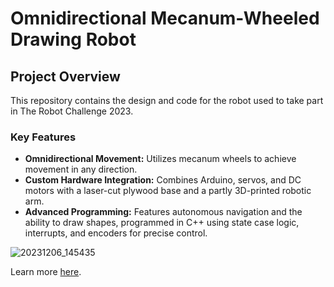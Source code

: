 # Omnidirectional Mecanum-Wheeled Drawing Robot

## Project Overview
This repository contains the design and code for the robot used to take part in The Robot Challenge 2023.

### Key Features
- **Omnidirectional Movement:** Utilizes mecanum wheels to achieve movement in any direction.
- **Custom Hardware Integration:** Combines Arduino, servos, and DC motors with a laser-cut plywood base and a partly 3D-printed robotic arm.
- **Advanced Programming:** Features autonomous navigation and the ability to draw shapes, programmed in C++ using state case logic, interrupts, and encoders for precise control.

![20231206_145435](https://github.com/user-attachments/assets/dce50a4c-a533-4482-8210-b52493eea595)

Learn more [here](https://mafazsyed.com/the-robot-challenge/).

